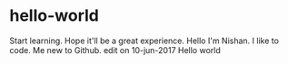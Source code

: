 # hello-world
Start learning. Hope it'll be a great experience.
Hello I'm Nishan. I like to code. Me new to Github.
edit on 10-jun-2017 Hello world
